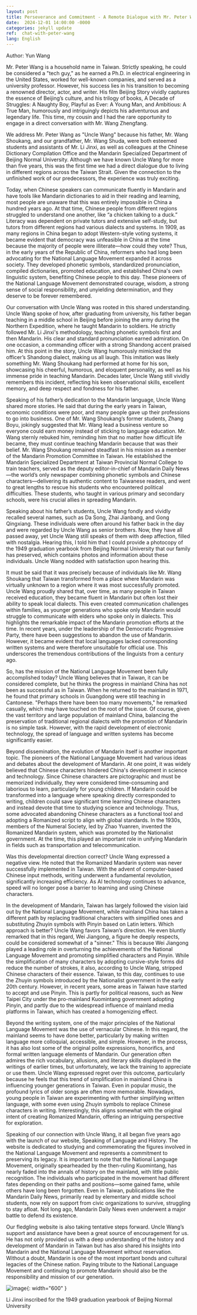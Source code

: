 ```yaml
---
layout: post
title: Perseverance and Commitment - A Remote Dialogue with Mr. Peter Wang
date:  2024-12-01 14:00:00 -0000
categories: jekyll update
ref:  chat-with-peter-wang
lang: English
---
```


Author: Yun Wang

Mr. Peter Wang is a household name in Taiwan. Strictly speaking, he could be considered a "tech guy," as he earned a Ph.D. in electrical engineering in the United States, worked for well-known companies, and served as a university professor. However, his success lies in his transition to becoming a renowned director, actor, and writer. His film Beijing Story vividly captures the essence of Beijing’s culture, and his trilogy of books, A Decade of Struggles: A Naughty Boy, Playful as Ever: A Young Man, and Ambitious: A True Man, humorously and intriguingly depicts his adventurous and legendary life. This time, my cousin and I had the rare opportunity to engage in a direct conversation with Mr. Wang Zhengfang.

We address Mr. Peter Wang as "Uncle Wang" because his father, Mr. Wang Shoukang, and our grandfather, Mr. Wang Shuda, were both esteemed students and assistants of Mr. Li Jinxi, as well as colleagues at the Chinese Dictionary Compilation Office and the Mandarin Specialized Department of Beijing Normal University. Although we have known Uncle Wang for more than five years, this was the first time we had a direct dialogue due to living in different regions across the Taiwan Strait. Given the connection to the unfinished work of our predecessors, the experience was truly exciting.

Today, when Chinese speakers can communicate fluently in Mandarin and have tools like Mandarin dictionaries to aid in their reading and learning, most people are unaware that this was entirely impossible in China a hundred years ago. At that time, Chinese people from different regions struggled to understand one another, like “a chicken talking to a duck.” Literacy was dependent on private tutors and extensive self-study, but tutors from different regions had various dialects and systems. In 1909, as many regions in China began to adopt Western-style voting systems, it became evident that democracy was unfeasible in China at the time because the majority of people were illiterate—how could they vote? Thus, in the early years of the Republic of China, reformers who had long been advocating for the National Language Movement expanded it across society. They developed phonetic symbols, standardized pronunciation, compiled dictionaries, promoted education, and established China's own linguistic system, benefiting Chinese people to this day. These pioneers of the National Language Movement demonstrated courage, wisdom, a strong sense of social responsibility, and unyielding determination, and they deserve to be forever remembered.

Our conversation with Uncle Wang was rooted in this shared understanding. Uncle Wang spoke of how, after graduating from university, his father began teaching in a middle school in Beijing before joining the army during the Northern Expedition, where he taught Mandarin to soldiers. He strictly followed Mr. Li Jinxi's methodology, teaching phonetic symbols first and then Mandarin. His clear and standard pronunciation earned admiration. On one occasion, a commanding officer with a strong Shandong accent praised him. At this point in the story, Uncle Wang humorously mimicked the officer’s Shandong dialect, making us all laugh. This imitation was likely something Mr. Wang Shoukang had performed at home for his son, showcasing his cheerful, humorous, and eloquent personality, as well as his immense pride in teaching Mandarin. Decades later, Uncle Wang still vividly remembers this incident, reflecting his keen observational skills, excellent memory, and deep respect and fondness for his father.

Speaking of his father’s dedication to the Mandarin language, Uncle Wang shared more stories. He said that during the early years in Taiwan, economic conditions were poor, and many people gave up their professions to go into business. One of Mr. Wang Shoukang’s former students, Zhang Boyu, jokingly suggested that Mr. Wang lead a business venture so everyone could earn money instead of sticking to language education. Mr. Wang sternly rebuked him, reminding him that no matter how difficult life became, they must continue teaching Mandarin because that was their belief. Mr. Wang Shoukang remained steadfast in his mission as a member of the Mandarin Promotion Committee in Taiwan. He established the Mandarin Specialized Department at Taiwan Provincial Normal College to train teachers, served as the deputy editor-in-chief of Mandarin Daily News—the world’s only newspaper combining phonetic symbols and Chinese characters—delivering its authentic content to Taiwanese readers, and went to great lengths to rescue his students who encountered political difficulties. These students, who taught in various primary and secondary schools, were his crucial allies in spreading Mandarin.

Speaking about his father’s students, Uncle Wang fondly and vividly recalled several names, such as Da Song, Zhai Jianbang, and Gong Qingxiang. These individuals were often around his father back in the day and were regarded by Uncle Wang as senior brothers. Now, they have all passed away, yet Uncle Wang still speaks of them with deep affection, filled with nostalgia. Hearing this, I told him that I could provide a photocopy of the 1949 graduation yearbook from Beijing Normal University that our family has preserved, which contains photos and information about these individuals. Uncle Wang nodded with satisfaction upon hearing this.

It must be said that it was precisely because of individuals like Mr. Wang Shoukang that Taiwan transformed from a place where Mandarin was virtually unknown to a region where it was most successfully promoted. Uncle Wang proudly shared that, over time, as many people in Taiwan received education, they became fluent in Mandarin but often lost their ability to speak local dialects. This even created communication challenges within families, as younger generations who spoke only Mandarin would struggle to communicate with elders who spoke only in dialects. This highlights the remarkable impact of the Mandarin promotion efforts at the time. In recent years, under the leadership of the Democratic Progressive Party, there have been suggestions to abandon the use of Mandarin. However, it became evident that local languages lacked corresponding written systems and were therefore unsuitable for official use. This underscores the tremendous contributions of the linguists from a century ago.

So, has the mission of the National Language Movement been fully accomplished today? Uncle Wang believes that in Taiwan, it can be considered complete, but he thinks the progress in mainland China has not been as successful as in Taiwan. When he returned to the mainland in 1971, he found that primary schools in Guangdong were still teaching in Cantonese. "Perhaps there have been too many movements," he remarked casually, which may have touched on the root of the issue. Of course, given the vast territory and large population of mainland China, balancing the preservation of traditional regional dialects with the promotion of Mandarin is no simple task. However, with the rapid development of electronic technology, the spread of language and written systems has become significantly easier.

Beyond dissemination, the evolution of Mandarin itself is another important topic. The pioneers of the National Language Movement had various ideas and debates about the development of Mandarin. At one point, it was widely believed that Chinese characters hindered China's development in science and technology. Since Chinese characters are pictographic and must be memorized individually, they were considered time-consuming and laborious to learn, particularly for young children. If Mandarin could be transformed into a language where speaking directly corresponded to writing, children could save significant time learning Chinese characters and instead devote that time to studying science and technology. Thus, some advocated abandoning Chinese characters as a functional tool and adopting a Romanized script to align with global standards. In the 1930s, members of the Numeral Society, led by Zhao Yuanren, invented the Romanized Mandarin system, which was promoted by the Nationalist government. At the time, this played an important role in unifying Mandarin in fields such as transportation and telecommunication.

Was this developmental direction correct? Uncle Wang expressed a negative view. He noted that the Romanized Mandarin system was never successfully implemented in Taiwan. With the advent of computer-based Chinese input methods, writing underwent a fundamental revolution, significantly increasing efficiency. As AI technology continues to advance, speed will no longer pose a barrier to learning and using Chinese characters.

In the development of Mandarin, Taiwan has largely followed the vision laid out by the National Language Movement, while mainland China has taken a different path by replacing traditional characters with simplified ones and substituting Zhuyin symbols with Pinyin based on Latin letters. Which approach is better? Uncle Wang favors Taiwan’s direction. He even bluntly remarked that in this regard, Wei Jiangong, a figure he deeply respects, could be considered somewhat of a "sinner." This is because Wei Jiangong played a leading role in overturning the achievements of the National Language Movement and promoting simplified characters and Pinyin. While the simplification of many characters by adopting cursive-style forms did reduce the number of strokes, it also, according to Uncle Wang, stripped Chinese characters of their essence. Taiwan, to this day, continues to use the Zhuyin symbols introduced by the Nationalist government in the early 20th century. However, in recent years, some areas in Taiwan have started to accept and use Pinyin. This is partly for political reasons, such as New Taipei City under the pro-mainland Kuomintang government adopting Pinyin, and partly due to the widespread influence of mainland media platforms in Taiwan, which has created a homogenizing effect.

Beyond the writing system, one of the major principles of the National Language Movement was the use of vernacular Chinese. In this regard, the mainland seems to have done better, particularly by making written language more colloquial, accessible, and simple. However, in the process, it has also lost some of the original polite expressions, honorifics, and formal written language elements of Mandarin. Our generation often admires the rich vocabulary, allusions, and literary skills displayed in the writings of earlier times, but unfortunately, we lack the training to appreciate or use them. Uncle Wang expressed regret over this outcome, particularly because he feels that this trend of simplification in mainland China is influencing younger generations in Taiwan. Even in popular music, the profound lyrics of older songs are often more memorable. Nowadays, young people in Taiwan are experimenting with further simplifying written language, with some even using Zhuyin symbols to replace Chinese characters in writing. Interestingly, this aligns somewhat with the original intent of creating Romanized Mandarin, offering an intriguing perspective for exploration.

Speaking of our connection with Uncle Wang, it all began five years ago with the launch of our website, Speaking of Language and History. The website is dedicated to studying and commemorating the figures involved in the National Language Movement and represents a commitment to preserving its legacy. It is important to note that the National Language Movement, originally spearheaded by the then-ruling Kuomintang, has nearly faded into the annals of history on the mainland, with little public recognition. The individuals who participated in the movement had different fates depending on their paths and positions—some gained fame, while others have long been forgotten. Even in Taiwan, publications like the Mandarin Daily News, primarily read by elementary and middle school students, now rely on support from civic organizations to survive, struggling to stay afloat. Not long ago, Mandarin Daily News even underwent a major battle to defend its existence.

Our fledgling website is also taking tentative steps forward. Uncle Wang’s support and assistance have been a great source of encouragement for us. He has not only provided us with a deep understanding of the history and development of Mandarin in Taiwan but has also shared his insights into Mandarin and the National Language Movement without reservation. Without a doubt, Mandarin is one of the most important bonds and cultural legacies of the Chinese nation. Paying tribute to the National Language Movement and continuing to promote Mandarin should also be the responsibility and mission of our generation.

![image](/assets/imgs/lijinxi-inscription-1949.jpg "Li Jinxi inscribed for the 1949 graduation yearbook of Beijing Normal University"){: width="600" }

Li Jinxi inscribed for the 1949 graduation yearbook of Beijing Normal University
